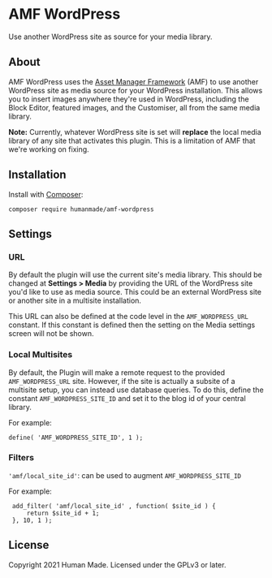 # AMF WordPress

Use another WordPress site as source for your media library.

## About

AMF WordPress uses the [Asset Manager Framework](https://github.com/humanmade/asset-manager-framework) (AMF) to use another WordPress site as media source for your WordPress installation.
This allows you to insert images anywhere they're used in WordPress, including the Block Editor, featured images, and the Customiser, all from the same media library.

**Note:** Currently, whatever WordPress site is set will **replace** the local media library of any site that activates this plugin.
This is a limitation of AMF that we're working on fixing.

## Installation

Install with [Composer](https://getcomposer.org):

```
composer require humanmade/amf-wordpress
```

## Settings

### URL

By default the plugin will use the current site's media library.
This should be changed at **Settings > Media** by providing the URL of the WordPress site you'd like to use as media source.
This could be an external WordPress site or another site in a multisite installation.

This URL can also be defined at the code level in the `AMF_WORDPRESS_URL` constant.
If this constant is defined then the setting on the Media settings screen will not be shown.

### Local Multisites
 By default, the Plugin will make a remote request to the provided `AMF_WORDPRESS_URL` site.
 However, if the site is actually a subsite of a multisite setup, you can instead use database queries.
 To do this, define the constant `AMF_WORDPRESS_SITE_ID` and set it to the blog id of your central library.

 For example:

 ```
define( 'AMF_WORDPRESS_SITE_ID', 1 );
 ```

### Filters
  `'amf/local_site_id'`: can be used to augment `AMF_WORDPRESS_SITE_ID`

  For example:
  ```
   add_filter( 'amf/local_site_id' , function( $site_id ) {
       return $site_id + 1;
   }, 10, 1 );
  ```

## License

Copyright 2021 Human Made. Licensed under the GPLv3 or later.
